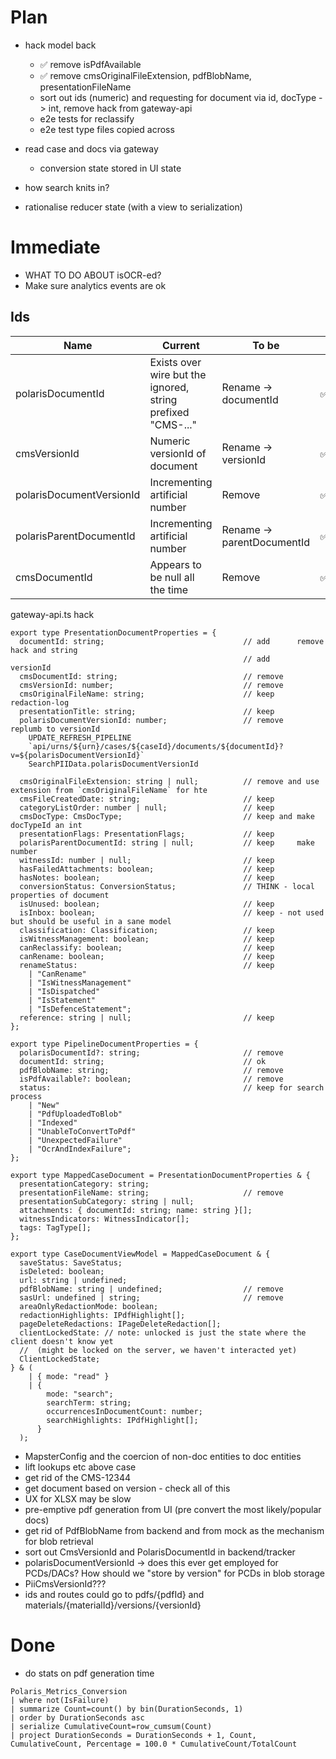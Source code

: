 # Plan

- hack model back

  - :white_check_mark: remove isPdfAvailable
  - :white_check_mark: remove cmsOriginalFileExtension, pdfBlobName, presentationFileName
  - sort out ids (numeric) and requesting for document via id, docType -> int, remove hack from gateway-api
  - e2e tests for reclassify
  - e2e test type files copied across

- read case and docs via gateway

  - conversion state stored in UI state

- how search knits in?

- rationalise reducer state (with a view to serialization)

# Immediate

- WHAT TO DO ABOUT isOCR-ed?
- Make sure analytics events are ok

## Ids

| Name                     | Current                                                     | To be                      |                    |
| ------------------------ | ----------------------------------------------------------- | -------------------------- | ------------------ |
| polarisDocumentId        | Exists over wire but the ignored, string prefixed "CMS-..." | Rename -> documentId       | :white_check_mark: |
| cmsVersionId             | Numeric versionId of document                               | Rename -> versionId        | :white_check_mark: |
| polarisDocumentVersionId | Incrementing artificial number                              | Remove                     | :white_check_mark: |
| polarisParentDocumentId  | Incrementing artificial number                              | Rename -> parentDocumentId | :white_check_mark: |
| cmsDocumentId            | Appears to be null all the time                             | Remove                     | :white_check_mark: |

gateway-api.ts hack

```
export type PresentationDocumentProperties = {
  documentId: string;                               // add      remove hack and string
                                                    // add      versionId
  cmsDocumentId: string;                            // remove
  cmsVersionId: number;                             // remove
  cmsOriginalFileName: string;                      // keep     redaction-log
  presentationTitle: string;                        // keep
  polarisDocumentVersionId: number;                 // remove   replumb to versionId
    UPDATE_REFRESH_PIPELINE
    `api/urns/${urn}/cases/${caseId}/documents/${documentId}?v=${polarisDocumentVersionId}`
    SearchPIIData.polarisDocumentVersionId

  cmsOriginalFileExtension: string | null;          // remove and use extension from `cmsOriginalFileName` for hte
  cmsFileCreatedDate: string;                       // keep
  categoryListOrder: number | null;                 // keep
  cmsDocType: CmsDocType;                           // keep and make docTypeId an int
  presentationFlags: PresentationFlags;             // keep
  polarisParentDocumentId: string | null;           // keep     make number
  witnessId: number | null;                         // keep
  hasFailedAttachments: boolean;                    // keep
  hasNotes: boolean;                                // keep
  conversionStatus: ConversionStatus;               // THINK - local properties of document
  isUnused: boolean;                                // keep
  isInbox: boolean;                                 // keep - not used but should be useful in a sane model
  classification: Classification;                   // keep
  isWitnessManagement: boolean;                     // keep
  canReclassify: boolean;                           // keep
  canRename: boolean;                               // keep
  renameStatus:                                     // keep
    | "CanRename"
    | "IsWitnessManagement"
    | "IsDispatched"
    | "IsStatement"
    | "IsDefenceStatement";
  reference: string | null;                         // keep
};

export type PipelineDocumentProperties = {
  polarisDocumentId?: string;                       // remove
  documentId: string;                               // ok
  pdfBlobName: string;                              // remove
  isPdfAvailable?: boolean;                         // remove
  status:                                           // keep for search process
    | "New"
    | "PdfUploadedToBlob"
    | "Indexed"
    | "UnableToConvertToPdf"
    | "UnexpectedFailure"
    | "OcrAndIndexFailure";
};

export type MappedCaseDocument = PresentationDocumentProperties & {
  presentationCategory: string;
  presentationFileName: string;                     // remove
  presentationSubCategory: string | null;
  attachments: { documentId: string; name: string }[];
  witnessIndicators: WitnessIndicator[];
  tags: TagType[];
};

export type CaseDocumentViewModel = MappedCaseDocument & {
  saveStatus: SaveStatus;
  isDeleted: boolean;
  url: string | undefined;
  pdfBlobName: string | undefined;                  // remove
  sasUrl: undefined | string;                       // remove
  areaOnlyRedactionMode: boolean;
  redactionHighlights: IPdfHighlight[];
  pageDeleteRedactions: IPageDeleteRedaction[];
  clientLockedState: // note: unlocked is just the state where the client doesn't know yet
  //  (might be locked on the server, we haven't interacted yet)
  ClientLockedState;
} & (
    | { mode: "read" }
    | {
        mode: "search";
        searchTerm: string;
        occurrencesInDocumentCount: number;
        searchHighlights: IPdfHighlight[];
      }
  );
```

- MapsterConfig and the coercion of non-doc entities to doc entities
- lift lookups etc above case
- get rid of the CMS-12344
- get document based on version - check all of this
- UX for XLSX may be slow
- pre-emptive pdf generation from UI (pre convert the most likely/popular docs)
- get rid of PdfBlobName from backend and from mock as the mechanism for blob retrieval
- sort out CmsVersionId and PolarisDocumentId in backend/tracker
- polarisDocumentVersionId -> does this ever get employed for PCDs/DACs? How should we "store by version" for PCDs in blob storage
- PiiCmsVersionId???
- ids and routes could go to pdfs/{pdfId} and materials/{materialId}/versions/{versionId}

# Done

- do stats on pdf generation time

```
Polaris_Metrics_Conversion
| where not(IsFailure)
| summarize Count=count() by bin(DurationSeconds, 1)
| order by DurationSeconds asc
| serialize CumulativeCount=row_cumsum(Count)
| project DurationSeconds = DurationSeconds + 1, Count, CumulativeCount, Percentage = 100.0 * CumulativeCount/TotalCount
```
